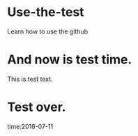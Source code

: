 # Use-the-test
Learn how to use the github
# And now is test time.
This is test text.
# Test over.
time:2016-07-11
